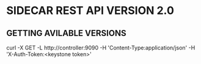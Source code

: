 # SIDECAR REST API VERSION 2.0

## GETTING AVILABLE VERSIONS

curl -X GET -L http://controller:9090 -H 'Content-Type:application/json' -H 'X-Auth-Token:&lt;keystone token&gt;' 
